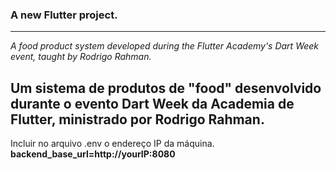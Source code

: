 
### A new Flutter project.

--- 

*A food product system developed during the Flutter Academy's Dart Week event, taught by Rodrigo Rahman.*

Um sistema de produtos de "food" desenvolvido durante o evento Dart Week da Academia de Flutter, ministrado por Rodrigo Rahman.
--- 
Incluir no arquivo .env o endereço IP da máquina. **backend_base_url=http://yourIP:8080**